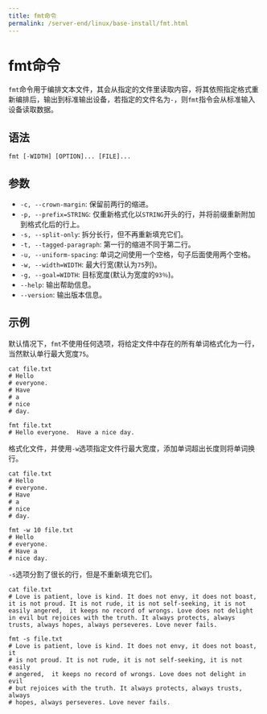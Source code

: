 ```yaml
---
title: fmt命令
permalink: /server-end/linux/base-install/fmt.html
---
```

  

# fmt命令

`fmt`命令用于编排文本文件，其会从指定的文件里读取内容，将其依照指定格式重新编排后，输出到标准输出设备，若指定的文件名为`-`，则`fmt`指令会从标准输入设备读取数据。

## 语法

```shell
fmt [-WIDTH] [OPTION]... [FILE]...
```

## 参数

- `-c, --crown-margin`: 保留前两行的缩进。
- `-p, --prefix=STRING`: 仅重新格式化以`STRING`开头的行，并将前缀重新附加到格式化后的行上。
- `-s, --split-only`: 拆分长行，但不再重新填充它们。
- `-t, --tagged-paragraph`: 第一行的缩进不同于第二行。
- `-u, --uniform-spacing`: 单词之间使用一个空格，句子后面使用两个空格。
- `-w, --width=WIDTH`: 最大行宽(默认为`75`列)。
- `-g, --goal=WIDTH`: 目标宽度(默认为宽度的`93％`)。
- `--help`: 输出帮助信息。
- `--version`: 输出版本信息。

## 示例

默认情况下，`fmt`不使用任何选项，将给定文件中存在的所有单词格式化为一行，当然默认单行最大宽度`75`。

```shell
cat file.txt
# Hello
# everyone.
# Have
# a
# nice 
# day.

fmt file.txt
# Hello everyone.  Have a nice day.
```

格式化文件，并使用`-w`选项指定文件行最大宽度，添加单词超出长度则将单词换行。

```shell
cat file.txt
# Hello
# everyone.
# Have
# a
# nice 
# day.

fmt -w 10 file.txt
# Hello
# everyone.
# Have a
# nice day.
```

`-s`选项分割了很长的行，但是不重新填充它们。

```shell
cat file.txt
# Love is patient, love is kind. It does not envy, it does not boast, it is not proud. It is not rude, it is not self-seeking, it is not easily angered,  it keeps no record of wrongs. Love does not delight in evil but rejoices with the truth. It always protects, always trusts, always hopes, always perseveres. Love never fails.

fmt -s file.txt
# Love is patient, love is kind. It does not envy, it does not boast, it
# is not proud. It is not rude, it is not self-seeking, it is not easily
# angered,  it keeps no record of wrongs. Love does not delight in evil
# but rejoices with the truth. It always protects, always trusts, always
# hopes, always perseveres. Love never fails.
```
